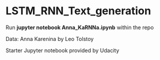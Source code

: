 # LSTM\_RNN\_Text_generation

Run **jupyter notebook Anna_KaRNNa.ipynb** within the repo 

Data: Anna Karenina by Leo Tolstoy

Starter Jupyter notebook provided by Udacity
